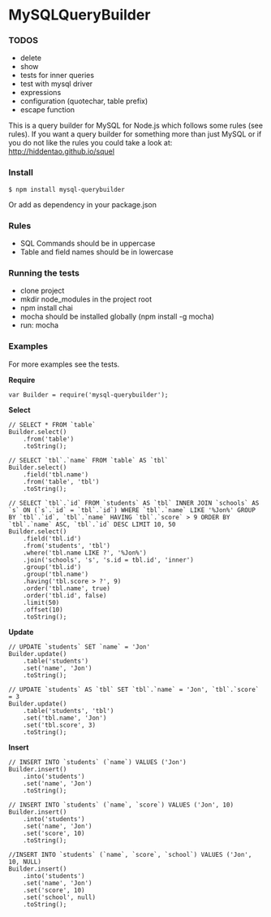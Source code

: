 MySQLQueryBuilder
=======
### TODOS
* delete
* show
* tests for inner queries
* test with mysql driver
* expressions
* configuration (quotechar, table prefix)
* escape function

This is a query builder for MySQL for Node.js which follows some rules (see rules). If you want a query builder for something more than just MySQL or if you do not like the rules you could take a look at: http://hiddentao.github.io/squel

### Install
    $ npm install mysql-querybuilder

Or add as dependency in your package.json

### Rules
* SQL Commands should be in uppercase
* Table and field names should be in lowercase

### Running the tests
* clone project
* mkdir node_modules in the project root
* npm install chai
* mocha should be installed globally (npm install -g mocha)
* run: mocha

### Examples
For more examples see the tests.

**Require**

    var Builder = require('mysql-querybuilder');

**Select**

    // SELECT * FROM `table`
    Builder.select()
        .from('table')
        .toString();

    // SELECT `tbl`.`name` FROM `table` AS `tbl`
    Builder.select()
        .field('tbl.name')
        .from('table', 'tbl')
        .toString();

    // SELECT `tbl`.`id` FROM `students` AS `tbl` INNER JOIN `schools` AS `s` ON (`s`.`id` = `tbl`.`id`) WHERE `tbl`.`name` LIKE '%Jon%' GROUP BY `tbl`.`id`, `tbl`.`name` HAVING `tbl`.`score` > 9 ORDER BY `tbl`.`name` ASC, `tbl`.`id` DESC LIMIT 10, 50
    Builder.select()
        .field('tbl.id')
        .from('students', 'tbl')
        .where('tbl.name LIKE ?', '%Jon%')
        .join('schools', 's', 's.id = tbl.id', 'inner')
        .group('tbl.id')
        .group('tbl.name')
        .having('tbl.score > ?', 9)
        .order('tbl.name', true)
        .order('tbl.id', false)
        .limit(50)
        .offset(10)
        .toString();

**Update**

    // UPDATE `students` SET `name` = 'Jon'
    Builder.update()
        .table('students')
        .set('name', 'Jon')
        .toString();

    // UPDATE `students` AS `tbl` SET `tbl`.`name` = 'Jon', `tbl`.`score` = 3
    Builder.update()
        .table('students', 'tbl')
        .set('tbl.name', 'Jon')
        .set('tbl.score', 3)
        .toString();

**Insert**

    // INSERT INTO `students` (`name`) VALUES ('Jon')
    Builder.insert()
        .into('students')
        .set('name', 'Jon')
        .toString();

    // INSERT INTO `students` (`name`, `score`) VALUES ('Jon', 10)
    Builder.insert()
        .into('students')
        .set('name', 'Jon')
        .set('score', 10)
        .toString();

    //INSERT INTO `students` (`name`, `score`, `school`) VALUES ('Jon', 10, NULL)
    Builder.insert()
        .into('students')
        .set('name', 'Jon')
        .set('score', 10)
        .set('school', null)
        .toString();